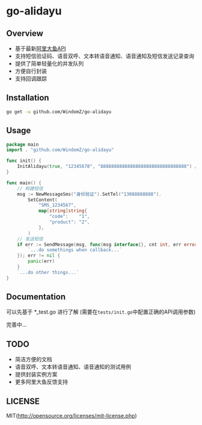 # go-alidayu

## Overview

* 基于最新[阿里大鱼API](http://www.alidayu.com/doc)
* 支持短信验证码、语音双呼、文本转语音通知、语音通知及短信发送记录查询
* 提供了简单轻量化的并发队列
* 方便自行封装
* 支持回调跟踪

## Installation

```bash
go get -u github.com/WindomZ/go-alidayu
```

## Usage

```go
package main
import . "github.com/WindomZ/go-alidayu"

func init() {
	InitAlidayu(true, "12345678", "88888888888888888888888888888888") // 初始化服务， 配置Key和Secret
}

func main() {
	// 构建短信
	msg := NewMessageSms("身份验证").SetTel("13088888888").
		SetContent(
			"SMS_1234567",
			map[string]string{
				"code":    "1",
				"product": "2",
			},
		)
	// 发送短信
	if err := SendMessage(msg, func(msg interface{}, cnt int, err error) {
		`...do somethings when callback...`
    }); err != nil {
    	panic(err)
    }
	`...do other things...`
}
```

## Documentation

可以先基于 *_test.go 进行了解
(需要在`tests/init.go`中配置正确的API调用参数)

完善中...

## TODO

* 简洁方便的文档
* 语音双呼、文本转语音通知、语音通知的测试用例
* 提供封装实例方案
* 更多阿里大鱼反馈支持

## LICENSE

MIT(http://opensource.org/licenses/mit-license.php)
